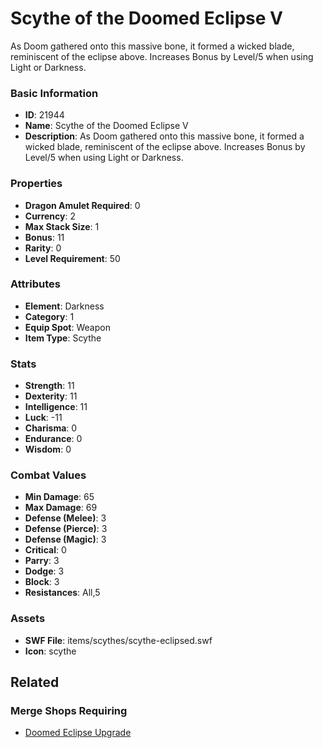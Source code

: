 # Scythe of the Doomed Eclipse V

As Doom gathered onto this massive bone, it formed a wicked blade, reminiscent of the eclipse above. Increases Bonus by Level/5 when using Light or Darkness. 

### Basic Information

- **ID**: 21944
- **Name**: Scythe of the Doomed Eclipse V
- **Description**: As Doom gathered onto this massive bone, it formed a wicked blade, reminiscent of the eclipse above. Increases Bonus by Level/5 when using Light or Darkness. 

### Properties

- **Dragon Amulet Required**: 0
- **Currency**: 2
- **Max Stack Size**: 1
- **Bonus**: 11
- **Rarity**: 0
- **Level Requirement**: 50

### Attributes

- **Element**: Darkness
- **Category**: 1
- **Equip Spot**: Weapon
- **Item Type**: Scythe

### Stats

- **Strength**: 11
- **Dexterity**: 11
- **Intelligence**: 11
- **Luck**: -11
- **Charisma**: 0
- **Endurance**: 0
- **Wisdom**: 0

### Combat Values

- **Min Damage**: 65
- **Max Damage**: 69
- **Defense (Melee)**: 3
- **Defense (Pierce)**: 3
- **Defense (Magic)**: 3
- **Critical**: 0
- **Parry**: 3
- **Dodge**: 3
- **Block**: 3
- **Resistances**: All,5

### Assets

- **SWF File**: items/scythes/scythe-eclipsed.swf
- **Icon**: scythe

## Related

### Merge Shops Requiring

- [Doomed Eclipse Upgrade](../merge-shops/417-doomed-eclipse-upgrade.md)

